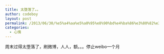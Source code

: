 ```yaml
---
title: 太堕落了。。
author: codeboy
layout: post
permalink: /2013/06/30/%e5%a4%aa%e5%a0%95%e8%90%bd%e4%ba%86%e3%80%82%e3%80%82/
categories:
  - 心情
---
```

周末过得太堕落了，刷微博，人人，额。。。停止weibo一个月